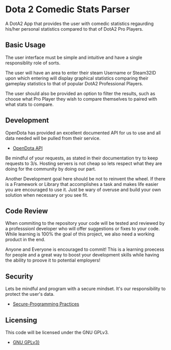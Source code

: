 # Dota 2 Comedic Stats Parser

A DotA2 App that provides the user with comedic statistics regaurding his/her personal 
statistics compared to that of DotA2 Pro Players. 

## Basic Usage

The user interface must be simple and intuitive and have a single responsiblity role of sorts.

The user will have an area to enter their steam Username or Steam32ID upon which 
entering will display graphical statistics comparing their gameplay statistics to that of 
popular DotA2 Professional Players. 

The user should also be provided an option to filter the results, such as 
choose what Pro Player they wish to compare themselves to paired with what 
stats to compare. 

## Development

OpenDota has provided an excellent documented API for us to use and all data needed
will be pulled from their service. 

* [OpenDota API](https://docs.opendota.com/#section/Introduction)

Be mindful of your requests, as stated in their documentation try to keep requests to 3/s. 
Hosting servers is not cheap so lets respect what they are doing for the community by doing
our part. 

Another Development goal here should be not to reinvent the wheel. If there is a
Framework or Library that accomplishes a task and makes life easier you are encouraged 
to use it. Just be wary of overuse and build your own solution when necessary or you see fit. 


## Code Review

When commiting to the repository your code will be tested and reviewed by a professsionl 
developer who will offer suggestions or fixes to your code. While learning is 100% the goal 
of this project, we also need a working product in the end.

Anyone and Everyone is encouraged to commit! This is a learning proecess for people 
and a great way to boost your development skills while having the ability to proove it
to potential employers! 

## Security 

Lets be mindful and program with a secure mindset. It's our responsibility to protect the user's data.

* [Secure-Programming Practices](https://www.securecoding.cert.org/confluence/display/seccode/Top+10+Secure+Coding+Practices)


## Licensing

This code will be licensed under the GNU GPLv3.

* [GNU GPLv3)](https://choosealicense.com/licenses/gpl-3.0/)
